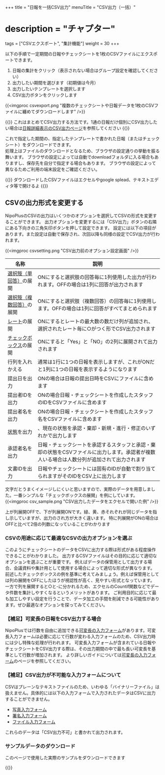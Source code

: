 +++
title = "日報を一括CSV出力"
menuTitle = "CSV出力（一括）"
# description = "チャプター"
tags = ["CSVエクスポート", "集計機能"]
weight = 30
+++

以下の手順で一定期間の日報やチェックシートを1枚のCSVファイルにエクスポートできます。

1. 日報の集計をクリック（表示されない場合はグループ設定を確認してください）
1. 出力したい期間を選びます（初期値は今月）
1. 出力したいテンプレートを選択します
1. CSV出力ボタンをクリックします

{{<imgproc csvexport.png "複数のチェックシートや日報データを1枚のCSVファイルに纏めてダウンロードします" />}}

{{<alice pos="right" icon="ok">}}
これはまとめてCSV出力する方法です。1通の日報だけ個別にCSV出力したい場合は[日報詳細表示のCSV出力ページ](/report/read/csv/)を参照してください
{{</alice>}}

これで指定した期間の、指定したテンプレートで書かれた日報（またはチェックシート）をダウンロードできます。  
処理上はファイルのダウンロードとなるため、ブラウザの設定通りの挙動を振る舞います。
ブラウザの設定によっては自動でdownloadフォルダに入る場合もありますし、保存先を自分で指定する場合もあります。
ブラウザの設定によって異なるためご利用の端末設定をご確認ください。

{{<alice pos="right" icon="ok">}}
ダウンロードしたCSVファイルはエクセルやgoogle splead、テキストエディタ等で開けるよ
{{</alice>}}

## CSVの出力形式を変更する

NipoPlusのCSVの出力はいくつかのオプションを選択してCSVの形式を変更することができます。
出力オプションを変更するには「CSV出力」ボタンの右隣にある下向きの三角矢印ボタンを押して設定できます。
設定には以下の項目があります。また設定は自動で保存され、次回以降も同様の設定でCSV出力が行われます。

{{<imgproc csvsetting.png "CSV出力前のオプション設定画面" />}}

|名称|説明|
|---|---|
|[選択肢（単回答）](/org/groupsetting/template/select/)の展開|ONにすると選択肢の回答毎に1列使用した出力が行われます。OFFの場合は1列に回答が出力されます|
|[選択肢（複数回答）](/org/groupsetting/template/select/)の展開|ONにすると選択肢（複数回答）の回答毎に1列使用します。OFFの場合は1列に回答がすべてまとめられます|
|[レート](/org/groupsetting/template/rate/)の展開|ONにするとレートの最大数の数だけ列が追加され、選択されたレート毎に○がつく形でCSV出力されます|
|[チェックボックス](/org/groupsetting/template/checkbox/)の展開|ONにすると「Yes」と「NO」の2列に展開されて出力されます|
|行列を入れかえる|通常は1行に1つの日報を表示しますが、これがONだと1列に1つの日報を表示するようになります|
|提出日を出力|ONの場合は日報の提出日時をCSVにファイルに含めます|
|提出者IDを出力|ONの場合日報・チェックシートを作成したスタッフのIDをCSVファイルに含めます|
|提出者名を出力|ONの場合日報・チェックシートを作成したスタッフ名をCSVファイルに含めます|
|[状態](/report/read/state/)を出力|、現在の状態を承認・棄却・新規・進行・修正のいずれかで出力します|
|承認者名を出力|日報・チェックシートを承認するスタッフと承認・棄却の状態をCSVファイルに出力します。承認者が複数人いる場合は人数分列が追加されて出力されます|
|文書IDを出力|日報やチェックシートには固有のIDが自動で割り当てられますがそのIDをCSV上に出力します|

文字だとうまくイメージしにくいと思いますので、実際のデータを用意しました。一番シンプルな「チェックボックスの展開」を例にしています。
{{<imgproc csv_sample.png "CSV出力したデータをエクセルで開いた例" />}}

上が列展開OFFで、下が列展開ONです。緑、黄、赤それぞれが同じデータを指し示していますが、出力のされ方が大きく違います。
特に列展開がONの場合はOFFと比べて2倍の列数になっていることがわかります

### CSVの用途に応じて最適なCSVの出力オプションを選ぶ

このようにチェックシートのデータをCSVに出力する際は形式がある程度操作できることがわかりました。
出力するCSVファイルはその目的に応じて適切なオプションを選ぶことが重要です。
例えばデータの保管用として出力する場合、会議資料や集計用として使用する場合によって適切な形式が異なります。
前述したチェックボックスの例を基準に考えてみましょう。例えば保管用としては列の展開をOFFにしたほうが視認性が高く、見やすい形式となっています。
一方で列を展開すると○と-に分かれるため、エクセルのCountif関数などでデータ件数を集計しやすくなるというメリットがあります。
ご利用目的に応じて最も加工しやすい設定を行うことで、データ加工の手間を削減できる可能性があります。ぜひ最適なオプションを探ってみてください。

### 【補足】可変長の日報をCSV出力する場合

NipoPlusでは行数を自由に追加できる[可変長の入力フォーム](/org/groupsetting/template/array/)があります。可変長入力フォームは必要に応じて行数が変わる入力フォームのため、CSV出力時には少し特殊な処理が行われます。
可変長入力フォームが含まれている日報やチェックシートをCSV出力する際は、その出力期間の中で最も長い可変長を基準として行数が増加されます。
より詳しいガイドについては[可変長の入力フォーム](/org/groupsetting/template/array/)のページを参照してください。

### 【補足】CSV出力が不可能な入力フォームについて

CSVはプレーンなテキストファイルのため、いわゆる「バイナリーファイル」は扱えません。具体的には以下の入力フォームで入力されたデータはCSVに出力することができません。

- [写真入力フォーム](/org/groupsetting/template/picture/)
- [署名入力フォーム](/org/groupsetting/template/sign/)
- [ファイル入力フォーム](/org/groupsetting/template/file/)

これらのデータは「CSV出力不可」と書かれて出力されます。

### サンプルデータのダウンロード

このページで使用した実際のサンプルをダウンロードできます

{{<attachments style="orange" />}}
